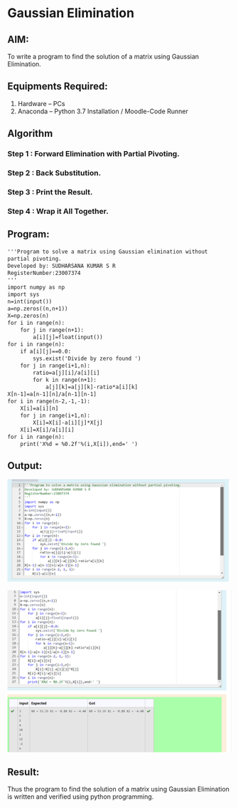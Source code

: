 # Gaussian Elimination

## AIM:
To write a program to find the solution of a matrix using Gaussian Elimination.

## Equipments Required:
1. Hardware – PCs
2. Anaconda – Python 3.7 Installation / Moodle-Code Runner

## Algorithm
### Step 1 : Forward Elimination with Partial Pivoting.
### Step 2 : Back Substitution.
### Step 3 : Print the Result.
### Step 4 : Wrap it All Together.
## Program:
```
'''Program to solve a matrix using Gaussian elimination without partial pivoting.
Developed by: SUDHARSANA KUMAR S R
RegisterNumber:23007374 
'''
import numpy as np
import sys 
n=int(input())
a=np.zeros((n,n+1))
X=np.zeros(n)
for i in range(n):
    for j in range(n+1):
        a[i][j]=float(input())
for i in range(n):
    if a[i][j]==0.0:
        sys.exist('Divide by zero found ')
    for j in range(i+1,n):
        ratio=a[j][i]/a[i][i]
        for k in range(n+1):
            a[j][k]=a[j][k]-ratio*a[i][k]
X[n-1]=a[n-1][n]/a[n-1][n-1]
for i in range(n-2,-1,-1):
    X[i]=a[i][n]
    for j in range(i+1,n):
        X[i]=X[i]-a[i][j]*X[j]
    X[i]=X[i]/a[i][i]
for i in range(n):
    print('X%d = %0.2f'%(i,X[i]),end=' ')
```

## Output:
![image](https://raw.githubusercontent.com/sudharsanakumar18/Gaussian/main/maths%20exp%206%201.png)

![image](https://raw.githubusercontent.com/sudharsanakumar18/Gaussian/main/maths%20exp%206%202.png)

## Result:
Thus the program to find the solution of a matrix using Gaussian Elimination is written and verified using python programming.

